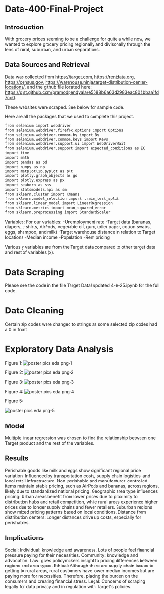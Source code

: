 # Data-400-Final-Project


## Introduction

With grocery prices seeming to be a challenge for quite a while now, we wanted to explore grocery pricing regionally and divisonally through the lens of rural, suburban, and urban separations. 

## Data Sources and Retrieval
Data was collected from https://target.com, https://rentdata.org, https://census.gov, https://warehouse.ninja/target-distribution-center-locations/,
and the github file located here: https://gist.github.com/pramodpendyala/e5688b6a63d2983eac804bbaa1fd7cc0. 

These websites were scraped. See below for sample code. 



Here are all the packages that we used to complete this project. 
  ```sh
  from selenium import webdriver
  from selenium.webdriver.firefox.options import Options
  from selenium.webdriver.common.by import By
  from selenium.webdriver.common.keys import Keys
  from selenium.webdriver.support.ui import WebDriverWait
  from selenium.webdriver.support import expected_conditions as EC
  import time
  import math
  import pandas as pd
  import numpy as np
  import matplotlib.pyplot as plt
  import plotly.graph_objects as go
  import plotly.express as px
  import seaborn as sns
  import statsmodels.api as sm
  from sklearn.cluster import KMeans
  from sklearn.model_selection import train_test_split
  from sklearn.linear_model import LinearRegression
  from sklearn.metrics import mean_squared_error
  from sklearn.preprocessing import StandardScaler
  ```


Variables:
For our variables:
     -Unemployment rate
     -Target data (bananas, diapers, t-shirts, AirPods, vegetable oil, gum, toilet paper, cotton swabs, eggs, shampoo, and milk)
     -Target warehouse distance in relation to Target locations 
     -Median income
     -Population
     -Rent pricing

Various y variables are from the Target data compared to other target data and rest of variables (x). 


# Data Scraping
  Please see the code in the file Target Data! updated 4-6-25.ipynb for the full code. 

# Data Cleaning 
  Certain zip codes were changed to strings as some selected zip codes had a 0 in front 

  
# Exploratory Data Analysis 

Figure 1: 
 ![poster pics eda png-1](https://github.com/user-attachments/assets/7013ccc2-28a3-4721-9716-8bd5ac588986)
 
Figure 2:
![poster pics eda png-2](https://github.com/user-attachments/assets/e04faa13-944d-4a55-9eff-766a86842e20)

Figure 3:
![poster pics eda png-3](https://github.com/user-attachments/assets/69f4a397-2b88-48c6-a7ad-1c056924bfac)

Figure 4:
![poster pics eda png-4](https://github.com/user-attachments/assets/88840098-e0d2-4cb0-949a-ee55127233a9)


Figure 5:


![poster pics eda png-5](https://github.com/user-attachments/assets/4c3a116a-0eee-4eb7-a2a1-3e8b4a8c887e)

## Model
Multiple linear regression was chosen to find the relationship between one Target product and the rest of the variables. 




## Results

Perishable goods like milk and eggs show significant regional price variation: Influenced by transportation costs, supply chain logistics, and local retail infrastructure.
Non-perishable and manufacturer-controlled items maintain stable pricing, such as AirPods and bananas, across regions, likely due to standardized national pricing.
Geographic area type influences pricing: Urban areas benefit from lower prices due to proximity to distribution hubs and retail competition, while rural areas experience higher prices due to longer supply chains and fewer retailers. Suburban regions show mixed pricing patterns based on local conditions.
Distance from distribution centers: Longer distances drive up costs, especially for perishables.


## Implications

Social: 
Individual: knowledge and awareness. Lots of people feel financial pressure paying for their necessities.
Community: knowledge and advocation.
Law: gives policymakers insight to pricing differences between regions and area types.
Ethical: 
Although there are supply chain issues to getting to rural areas, rural customers have lower median incomes but are paying more for necessities. Therefore, placing the burden on the consumers  and creating financial stress.
Legal:
Concerns of scraping legally for data privacy and in regulation with Target's policies. 








 
